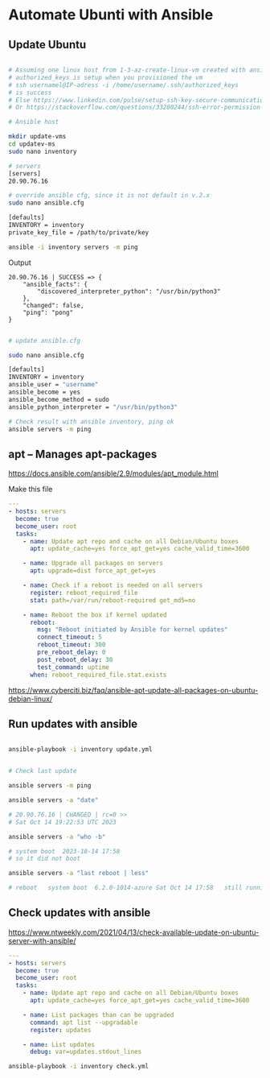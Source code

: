 # Automate Ubunti with Ansible

## Update Ubuntu

```bash

# Assuming one linux host from 1-3-az-create-linux-vm created with ansible
# authorized_keys is setup when you provisioned the vm
# ssh usernamel@IP-adress -i /home/username/.ssh/authorized_keys
# is success 
# Else https://www.linkedin.com/pulse/setup-ssh-key-secure-communication-simplify-ansible-sanju-debnath
# Or https://stackoverflow.com/questions/33280244/ssh-error-permission-denied-publickey-password-in-ansible

# Ansible host

mkdir update-vms
cd updatev-ms
sudo nano inventory

# servers
[servers]
20.90.76.16

# override ansible cfg, since it is not default in v.2.x
sudo nano ansible.cfg

[defaults]
INVENTORY = inventory
private_key_file = /path/to/private/key

ansible -i inventory servers -m ping

```
Output

```log
20.90.76.16 | SUCCESS => {
    "ansible_facts": {
        "discovered_interpreter_python": "/usr/bin/python3"
    },
    "changed": false,
    "ping": "pong"
}
```

```bash

# update ansible.cfg

sudo nano ansible.cfg

[defaults]
INVENTORY = inventory
ansible_user = "username"
ansible_become = yes
ansible_become_method = sudo
ansible_python_interpreter = "/usr/bin/python3"

# Check result with ansible inventory, ping ok
ansible servers -m ping

```
## apt – Manages apt-packages

https://docs.ansible.com/ansible/2.9/modules/apt_module.html

Make this file

```yml
---
- hosts: servers
  become: true
  become_user: root
  tasks:
    - name: Update apt repo and cache on all Debian/Ubuntu boxes
      apt: update_cache=yes force_apt_get=yes cache_valid_time=3600

    - name: Upgrade all packages on servers
      apt: upgrade=dist force_apt_get=yes

    - name: Check if a reboot is needed on all servers
      register: reboot_required_file
      stat: path=/var/run/reboot-required get_md5=no

    - name: Reboot the box if kernel updated
      reboot:
        msg: "Reboot initiated by Ansible for kernel updates"
        connect_timeout: 5
        reboot_timeout: 300
        pre_reboot_delay: 0
        post_reboot_delay: 30
        test_command: uptime
      when: reboot_required_file.stat.exists

```
https://www.cyberciti.biz/faq/ansible-apt-update-all-packages-on-ubuntu-debian-linux/

## Run updates with ansible

```bash

ansible-playbook -i inventory update.yml


# Check last update

ansible servers -m ping

ansible servers -a "date"

# 20.90.76.16 | CHANGED | rc=0 >>
# Sat Oct 14 19:22:53 UTC 2023

ansible servers -a "who -b"

# system boot  2023-10-14 17:58
# so it did not boot

ansible servers -a "last reboot | less"

# reboot   system boot  6.2.0-1014-azure Sat Oct 14 17:58   still running

```

## Check updates with ansible

https://www.ntweekly.com/2021/04/13/check-available-update-on-ubuntu-server-with-ansible/

```yml
---
- hosts: servers
  become: true
  become_user: root
  tasks:
    - name: Update apt repo and cache on all Debian/Ubuntu boxes
      apt: update_cache=yes force_apt_get=yes cache_valid_time=3600

    - name: List packages than can be upgraded
      command: apt list --upgradable
      register: updates

    - name: List updates
      debug: var=updates.stdout_lines

```
```bash
ansible-playbook -i inventory check.yml
```